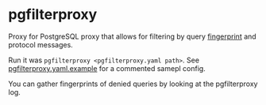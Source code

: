 # pgfilterproxy

Proxy for PostgreSQL proxy that allows for filtering by query
[fingerprint](https://github.com/pganalyze/libpg_query/wiki/Fingerprinting)
and protocol messages.

Run it was `pgfilterproxy <pgfilterproxy.yaml path>`.
See [pgfilterproxy.yaml.example](pgfilterproxy.yaml.example) for a commented samepl config.

You can gather fingerprints of denied queries by looking at the pgfilterproxy log.

